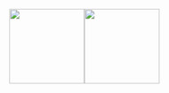 <img align="" height="135px" src="https://github-readme-stats.vercel.app/api?username=justsoleo&hide_title=true&include_all_commits=true&line_height=21&theme=default&locale=cn" /><img align="" height="135px" src="https://github-readme-stats.vercel.app/api/top-langs/?username=justsoleo&hide_title=true&layout=compact&&theme=default&locale=cn" />
